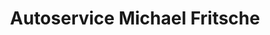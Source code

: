 ---
title: "Autoservice Michael Fritsche"
url: /ettlingen/autoservice-michael-fritsche/
shop: Autowerkstatt
---